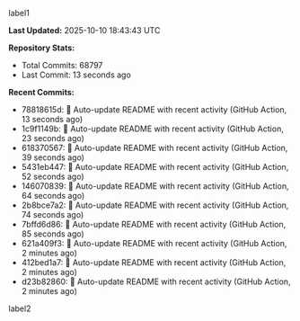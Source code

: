
label1 
<!-- ACTIVITY_START -->
**Last Updated:** 2025-10-10 18:43:43 UTC

**Repository Stats:**
- Total Commits: 68797
- Last Commit: 13 seconds ago

**Recent Commits:**
- 78818615d: 🤖 Auto-update README with recent activity (GitHub Action, 13 seconds ago)
- 1c9f1149b: 🤖 Auto-update README with recent activity (GitHub Action, 23 seconds ago)
- 618370567: 🤖 Auto-update README with recent activity (GitHub Action, 39 seconds ago)
- 5431eb447: 🤖 Auto-update README with recent activity (GitHub Action, 52 seconds ago)
- 146070839: 🤖 Auto-update README with recent activity (GitHub Action, 64 seconds ago)
- 2b8bce7a2: 🤖 Auto-update README with recent activity (GitHub Action, 74 seconds ago)
- 7bffd6d86: 🤖 Auto-update README with recent activity (GitHub Action, 85 seconds ago)
- 621a409f3: 🤖 Auto-update README with recent activity (GitHub Action, 2 minutes ago)
- 412bed1a7: 🤖 Auto-update README with recent activity (GitHub Action, 2 minutes ago)
- d23b82860: 🤖 Auto-update README with recent activity (GitHub Action, 2 minutes ago)
<!-- ACTIVITY_END -->

label2
